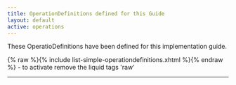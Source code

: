 ```yaml
---
title: OperationDefinitions defined for this Guide
layout: default
active: operations
---
```


These OperatioDefinitions have been defined for this implementation guide.

{% raw %}{% include list-simple-operationdefinitions.xhtml %}{% endraw %} - to activate remove the liquid tags 'raw'

---
